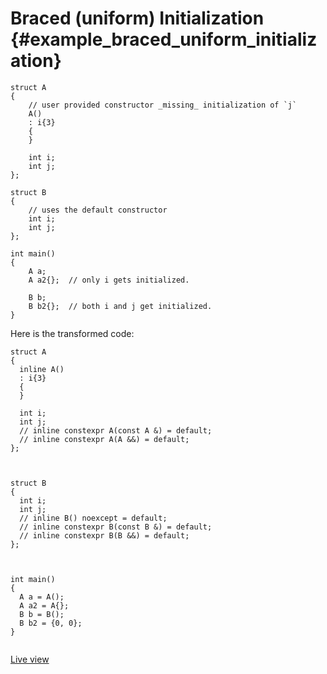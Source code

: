 # Braced (uniform) Initialization {#example_braced_uniform_initialization}

<!-- source:braced-uniform-initialization.cpp -->
```{.cpp}
struct A
{
    // user provided constructor _missing_ initialization of `j`
    A()
    : i{3}
    {
    }

    int i;
    int j;
};

struct B
{
    // uses the default constructor
    int i;
    int j;
};

int main()
{
    A a;
    A a2{};  // only i gets initialized.

    B b;
    B b2{};  // both i and j get initialized.
}
```
<!-- source-end:braced-uniform-initialization.cpp -->


<!-- transformed:braced-uniform-initialization.cpp -->
Here is the transformed code:
```{.cpp}
struct A
{
  inline A()
  : i{3}
  {
  }
  
  int i;
  int j;
  // inline constexpr A(const A &) = default;
  // inline constexpr A(A &&) = default;
};



struct B
{
  int i;
  int j;
  // inline B() noexcept = default;
  // inline constexpr B(const B &) = default;
  // inline constexpr B(B &&) = default;
};



int main()
{
  A a = A();
  A a2 = A{};
  B b = B();
  B b2 = {0, 0};
}


```
[Live view](https://cppinsights.io/lnk?code=c3RydWN0IEEKewogICAgLy8gdXNlciBwcm92aWRlZCBjb25zdHJ1Y3RvciBfbWlzc2luZ18gaW5pdGlhbGl6YXRpb24gb2YgYGpgCiAgICBBKCkKICAgIDogaXszfQogICAgewogICAgfQoKICAgIGludCBpOwogICAgaW50IGo7Cn07CgpzdHJ1Y3QgQgp7CiAgICAvLyB1c2VzIHRoZSBkZWZhdWx0IGNvbnN0cnVjdG9yCiAgICBpbnQgaTsKICAgIGludCBqOwp9OwoKaW50IG1haW4oKQp7CiAgICBBIGE7CiAgICBBIGEye307ICAvLyBvbmx5IGkgZ2V0cyBpbml0aWFsaXplZC4KCiAgICBCIGI7CiAgICBCIGIye307ICAvLyBib3RoIGkgYW5kIGogZ2V0IGluaXRpYWxpemVkLgp9&insightsOptions=cpp2a&rev=1.0)
<!-- transformed-end:braced-uniform-initialization.cpp -->

